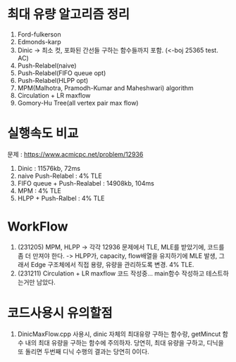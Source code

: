 # 최대 유량 알고리즘 정리
1. Ford-fulkerson
2. Edmonds-karp
3. Dinic -> 최소 컷, 포화된 간선들 구하는 함수들까지 포함. (<-boj 25365 test. AC)
4. Push-Relabel(naive)
5. Push-Relabel(FIFO queue opt)
6. Push-Relabel(HLPP opt)
7. MPM(Malhotra, Pramodh-Kumar and Maheshwari) algorithm
8. Circulation + LR maxflow
9. Gomory-Hu Tree(all vertex pair max flow) 

# 실행속도 비교
문제 : https://www.acmicpc.net/problem/12936
1. Dinic : 11576kb, 72ms
2. naive Push-Relabel : 4% TLE
3. FIFO queue + Push-Realabel : 14908kb, 104ms
4. MPM : 4% TLE
5. HLPP + Push-Ralbel : 4% TLE

# WorkFlow #
1. (231205) MPM, HLPP -> 각각 12936 문제에서 TLE, MLE를 받았기에, 코드를 좀 더 만져야 한다. -> HLPP가, capacity, flow배열을 유지하기에 MLE 발생, 그래서 Edge 구조체에서 직접 용량, 유량을 관리하도록 변경. 4% TLE.
2. (231211) Circulation + LR maxflow 코드 작성중... main함수 작성하고 테스트하는거만 남았다.

# 코드사용시 유의할점 #
1. DinicMaxFlow.cpp 사용시, dinic 자체의 최대유량 구하는 함수랑, getMincut 함수 내의 최대 유량을 구하는 함수에 주의하자. 당연히, 최대 유량을 구하고, 디닉을 또 돌리면 두번째 디닉 수행의 결과는 당연히 0이다. 
